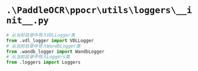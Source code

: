 # `.\PaddleOCR\ppocr\utils\loggers\__init__.py`

```py
# 从当前目录中导入VDLLogger类
from .vdl_logger import VDLLogger
# 从当前目录中导入WandbLogger类
from .wandb_logger import WandbLogger
# 从当前目录中导入Loggers类
from .loggers import Loggers
```